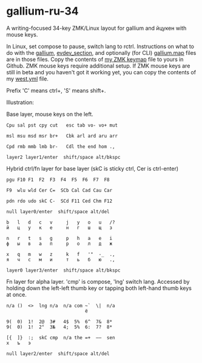 # gallium-ru-34
A writing-focused 34-key ZMK/Linux layout for gallium and йцукен with mouse keys.

In Linux, set compose to pause, switch lang to rctrl.
Instructions on what to do with the [gallium](https://github.com/stozi/galliumv2-ru-34/blob/main/gallium), [evdev_section](https://github.com/stozi/gallium-ru-34/blob/main/evdev_section.xml), and optionally (for CLI) [gallium.map](https://github.com/stozi/gallium-ru-34/blob/main/gallium.map) files are in those files. Copy the contents of [my ZMK keymap](https://github.com/stozi/zmk-config/blob/master/config/a_dux.keymap) file to yours in Github. ZMK mouse keys require additional setup. If ZMK mouse keys are still in beta and you haven't got it working yet, you can copy the contents of my [west.yml](https://github.com/stozi/zmk-config/blob/master/config/west.yml) file.


Prefix 'C' means ctrl+, 'S' means shift+.

Illustration:

Base layer, mouse keys on the left.

```
Cpu sal pst cpy cut   esc tab vo- vo+ mut

msl msu msd msr br+   Cbk arl ard aru arr

Cpd rmb mmb lmb br-   Cdl the end hom .,

layer2 layer1/enter  shift/space alt/bkspc   
```               

Hybrid ctrl/fn layer for base layer (skC is sticky ctrl, Cer is ctrl-enter)

```
pgu F10 F1  F2  F3  F4  F5  F6  F7  F8

F9  wlu wld Cer C=  SCb Cal Cad Cau Car

pdn rdo udo skC C-  SCd F11 Ced Chm F12

null layer0/enter  shift/space alt/del   
```

```
b   l   d   c   v     j   y   o   u   /?
й   ц   у   к   е     н   г   ш   щ   з

n   r   t   s   g     p   h   a   e   i
ф   ы   в   а   п     р   о   л   д   ж

x   q   m   w   z     k   f   '"  -_  .,
я   ч   с   м   и     т   ь   б   ю   .,

layer0 layer3/enter  shift/space alt/bkspc
```

Fn layer for alpha layer. 'cmp' is compose, 'lng' switch lang. Accessed by holding down the left-left thumb key or tapping both left-hand thumb keys at once.

```
n/a ()  <>  lng n/a  n/a com ~`  \|  n/a
                             ё

9(  0)  1!  2@  3#   4$  5%  6^  7&  8*
9(  0)  1!  2"  3№   4;  5%  6:  7?  8*

[{  ]}  :;  skC cmp  n/a the =+  –—  sen
х   ъ   э

null layer2/enter  shift/space alt/del
```
